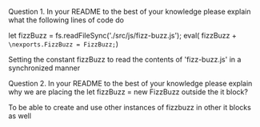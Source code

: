 
Question 1. In your README to the best of your knowledge please explain what the following lines of code do

let  fizzBuzz = fs.readFileSync('./src/js/fizz-buzz.js');
eval( fizzBuzz + `\nexports.FizzBuzz = FizzBuzz;`)

Setting the constant fizzBuzz to read the contents of 'fizz-buzz.js' in a synchronized manner 


Question 2. In your README to the best of your knowledge please explain why we are placing the let fizzBuzz = new FizzBuzz outside the it block?

To be able to create and use other instances of fizzbuzz in other it blocks as well



